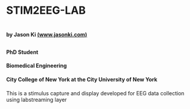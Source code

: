 # STIM2EEG-LAB <h1>
#### by Jason Ki [(www.jasonki.com)](https://www.jasonki.com) <h2>
#### PhD Student 
#### Biomedical Engineering
#### City College of New York at the City University of New York
#### 


This is a stimulus capture and display developed for EEG data collection using labstreaming layer 

